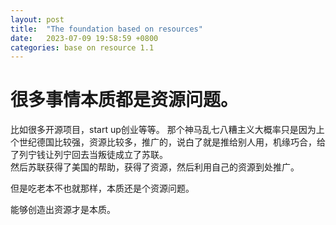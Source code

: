 ```yaml
---
layout: post
title:  "The foundation based on resources"
date:   2023-07-09 19:58:59 +0800
categories: base on resource 1.1
---
```


# 很多事情本质都是资源问题。
比如很多开源项目，start up创业等等。
那个神马乱七八糟主义大概率只是因为上个世纪德国比较强，资源比较多，推广的，说白了就是推给别人用，机缘巧合，给了列宁钱让列宁回去当叛徒成立了苏联。  
然后苏联获得了美国的帮助，获得了资源，然后利用自己的资源到处推广。  

但是吃老本不也就那样，本质还是个资源问题。  

能够创造出资源才是本质。  

